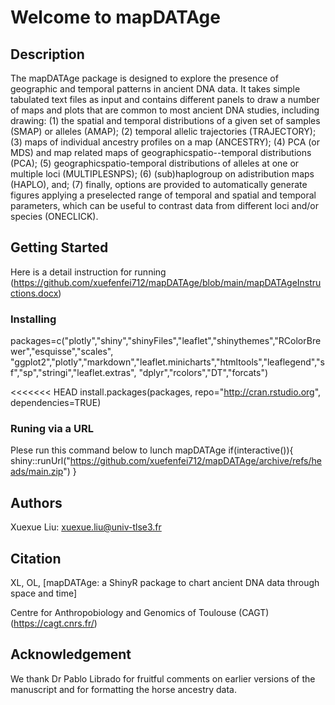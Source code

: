 # Welcome to mapDATAge

## Description

The mapDATAge package is designed to explore the presence of geographic and temporal patterns in ancient DNA data. It takes simple tabulated text files as input and contains different panels to draw a number of maps and plots that are common to most ancient DNA studies, including drawing: 
(1) the spatial and temporal distributions of a given set of samples (SMAP) or alleles (AMAP);
(2) temporal allelic trajectories (TRAJECTORY);
(3) maps of individual ancestry profiles on a map (ANCESTRY);
(4) PCA (or MDS) and map related maps of geographicspatio--temporal distributions (PCA);
(5) geographicspatio-temporal distributions of alleles at one or multiple loci (MULTIPLESNPS);
(6) (sub)haplogroup on adistribution maps (HAPLO), and;
(7) finally, options are provided to automatically generate figures applying a preselected range of temporal and spatial and temporal parameters, which can be useful to contrast data from different loci and/or species (ONECLICK). 

## Getting Started
Here is a detail instruction for running (https://github.com/xuefenfei712/mapDATAge/blob/main/mapDATAgeInstructions.docx)

### Installing

packages=c("plotly","shiny","shinyFiles","leaflet","shinythemes","RColorBrewer","esquisse","scales",
"ggplot2","plotly","markdown","leaflet.minicharts","htmltools","leaflegend","sf","sp","stringi","leaflet.extras",
"dplyr","rcolors","DT","forcats")

<<<<<<< HEAD
install.packages(packages, repo="http://cran.rstudio.org", dependencies=TRUE)

### Runing via a URL

Plese run this command below to lunch mapDATAge
if(interactive()){
shiny::runUrl("https://github.com/xuefenfei712/mapDATAge/archive/refs/heads/main.zip")
}

## Authors

Xuexue Liu: xuexue.liu@univ-tlse3.fr

## Citation

XL, OL, [mapDATAge: a ShinyR package to chart ancient DNA data through space and time]

Centre for Anthropobiology and Genomics of Toulouse (CAGT) (https://cagt.cnrs.fr/)

## Acknowledgement

We thank Dr Pablo Librado for fruitful comments on earlier versions of the manuscript and for formatting the horse ancestry data.
